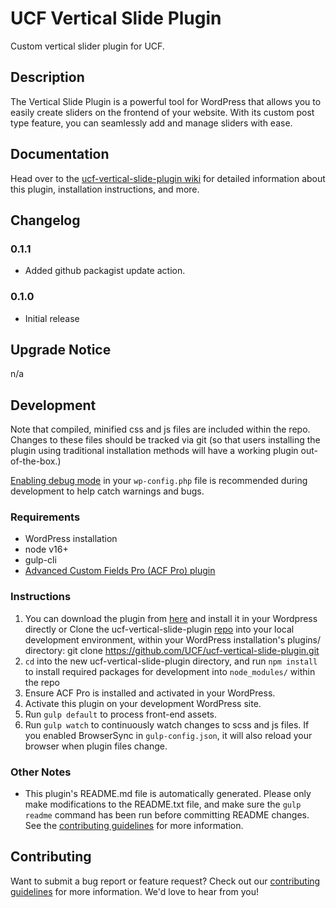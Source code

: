 # UCF Vertical Slide Plugin #

Custom vertical slider plugin for UCF.

## Description ##

The Vertical Slide Plugin is a powerful tool for WordPress that allows you to easily create sliders on the frontend of your website. With its custom post type feature, you can seamlessly add and manage sliders with ease.

## Documentation ##

Head over to the [ucf-vertical-slide-plugin wiki](https://github.com/UCF/ucf-vertical-slide-plugin/wiki) for detailed information about this plugin, installation instructions, and more.


## Changelog ##

### 0.1.1 ###
* Added github packagist update action.

### 0.1.0 ###
* Initial release


## Upgrade Notice ##

n/a


## Development ##

Note that compiled, minified css and js files are included within the repo.  Changes to these files should be tracked via git (so that users installing the plugin using traditional installation methods will have a working plugin out-of-the-box.)

[Enabling debug mode](https://codex.wordpress.org/Debugging_in_WordPress) in your `wp-config.php` file is recommended during development to help catch warnings and bugs.

### Requirements ###
* WordPress installation
* node v16+
* gulp-cli
* [Advanced Custom Fields Pro (ACF Pro) plugin](https://www.advancedcustomfields.com/pro/)


### Instructions ###
1. You can download the plugin from [here](https://github.com/UCF/ucf-vertical-slide-plugin/archive/refs/heads/main.zip) and install it in your Wordpress directly or Clone the ucf-vertical-slide-plugin [repo](https://github.com/UCF/ucf-vertical-slide-plugin) into your local development environment, within your WordPress installation's plugins/ directory: git clone https://github.com/UCF/ucf-vertical-slide-plugin.git
2. `cd` into the new ucf-vertical-slide-plugin directory, and run `npm install` to install required packages for development into `node_modules/` within the repo
3. Ensure ACF Pro is installed and activated in your WordPress.
5. Activate this plugin on your development WordPress site.
6. Run `gulp default` to process front-end assets.
7. Run `gulp watch` to continuously watch changes to scss and js files. If you enabled BrowserSync in `gulp-config.json`, it will also reload your browser when plugin files change.

### Other Notes ###
* This plugin's README.md file is automatically generated. Please only make modifications to the README.txt file, and make sure the `gulp readme` command has been run before committing README changes.  See the [contributing guidelines](https://github.com/UCF/ucf-vertical-slide-plugin/blob/master/CONTRIBUTING.md) for more information.


## Contributing ##

Want to submit a bug report or feature request?  Check out our [contributing guidelines](https://github.com/UCF/ucf-vertical-slide-plugin/blob/master/CONTRIBUTING.md) for more information.  We'd love to hear from you!
